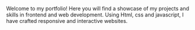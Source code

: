 Welcome to my portfolio! Here you will find a showcase of my projects and skills in frontend and web development. Using Html, css and javascript, I have crafted responsive and interactive websites.

